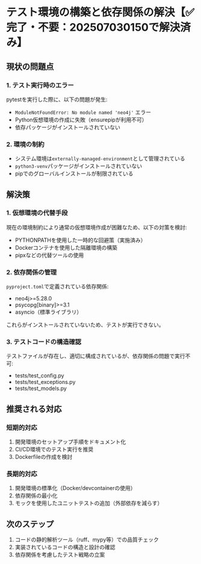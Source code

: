 # テスト環境の構築と依存関係の解決【✅完了・不要：202507030150で解決済み】

## 現状の問題点

### 1. テスト実行時のエラー
pytestを実行した際に、以下の問題が発生:
- `ModuleNotFoundError: No module named 'neo4j'` エラー
- Python仮想環境の作成に失敗（ensurepipが利用不可）
- 依存パッケージがインストールされていない

### 2. 環境の制約
- システム環境は`externally-managed-environment`として管理されている
- `python3-venv`パッケージがインストールされていない
- pipでのグローバルインストールが制限されている

## 解決策

### 1. 仮想環境の代替手段
現在の環境制約により通常の仮想環境作成が困難なため、以下の対策を検討:
- PYTHONPATHを使用した一時的な回避策（実施済み）
- Dockerコンテナを使用した隔離環境の構築
- pipxなどの代替ツールの使用

### 2. 依存関係の管理
`pyproject.toml`で定義されている依存関係:
- neo4j>=5.28.0
- psycopg[binary]>=3.1
- asyncio（標準ライブラリ）

これらがインストールされていないため、テストが実行できない。

### 3. テストコードの構造確認
テストファイルが存在し、適切に構成されているが、依存関係の問題で実行不可:
- tests/test_config.py
- tests/test_exceptions.py
- tests/test_models.py

## 推奨される対応

### 短期的対応
1. 開発環境のセットアップ手順をドキュメント化
2. CI/CD環境でのテスト実行を推奨
3. Dockerfileの作成を検討

### 長期的対応
1. 開発環境の標準化（Docker/devcontainerの使用）
2. 依存関係の最小化
3. モックを使用したユニットテストの追加（外部依存を減らす）

## 次のステップ

1. コードの静的解析ツール（ruff、mypy等）での品質チェック
2. 実装されているコードの構造と設計の確認
3. 依存関係を考慮したテスト戦略の立案